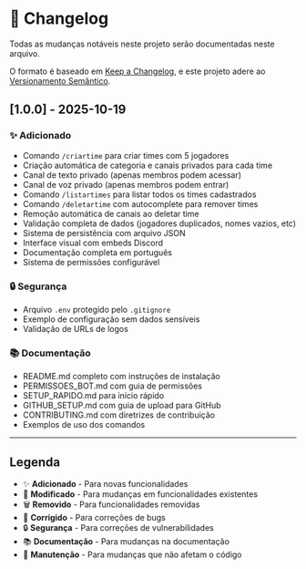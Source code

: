 # 📝 Changelog

Todas as mudanças notáveis neste projeto serão documentadas neste arquivo.

O formato é baseado em [Keep a Changelog](https://keepachangelog.com/pt-BR/1.0.0/),
e este projeto adere ao [Versionamento Semântico](https://semver.org/lang/pt-BR/).

## [1.0.0] - 2025-10-19

### ✨ Adicionado
- Comando `/criartime` para criar times com 5 jogadores
- Criação automática de categoria e canais privados para cada time
- Canal de texto privado (apenas membros podem acessar)
- Canal de voz privado (apenas membros podem entrar)
- Comando `/listartimes` para listar todos os times cadastrados
- Comando `/deletartime` com autocomplete para remover times
- Remoção automática de canais ao deletar time
- Validação completa de dados (jogadores duplicados, nomes vazios, etc)
- Sistema de persistência com arquivo JSON
- Interface visual com embeds Discord
- Documentação completa em português
- Sistema de permissões configurável

### 🔒 Segurança
- Arquivo `.env` protegido pelo `.gitignore`
- Exemplo de configuração sem dados sensíveis
- Validação de URLs de logos

### 📚 Documentação
- README.md completo com instruções de instalação
- PERMISSOES_BOT.md com guia de permissões
- SETUP_RAPIDO.md para início rápido
- GITHUB_SETUP.md com guia de upload para GitHub
- CONTRIBUTING.md com diretrizes de contribuição
- Exemplos de uso dos comandos

---

## Legenda

- ✨ **Adicionado** - Para novas funcionalidades
- 🔄 **Modificado** - Para mudanças em funcionalidades existentes
- 🗑️ **Removido** - Para funcionalidades removidas
- 🐛 **Corrigido** - Para correções de bugs
- 🔒 **Segurança** - Para correções de vulnerabilidades
- 📚 **Documentação** - Para mudanças na documentação
- 🔧 **Manutenção** - Para mudanças que não afetam o código


